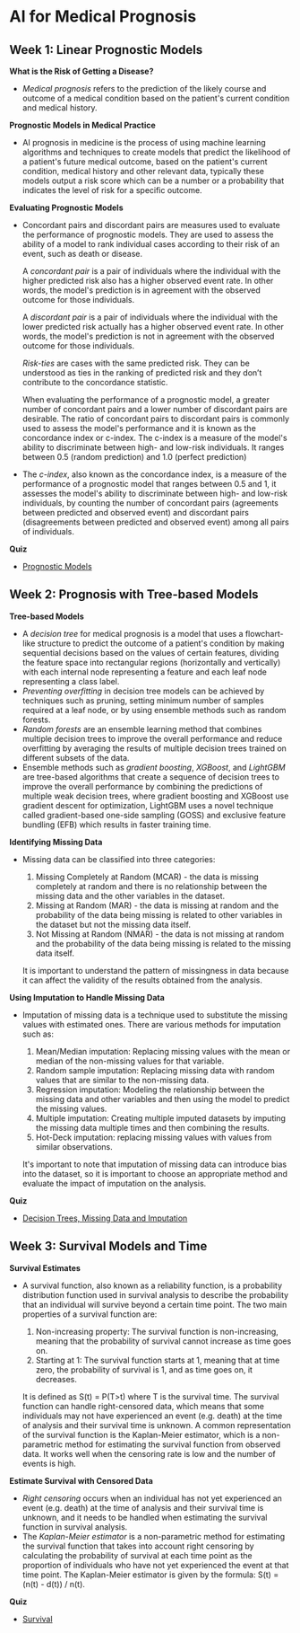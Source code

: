 # AI for Medical Prognosis

## Week 1: Linear Prognostic Models

__What is the Risk of Getting a Disease?__

- _Medical prognosis_ refers to the prediction of the likely course and outcome of a medical condition based on the patient's current condition and medical history.

__Prognostic Models in Medical Practice__

- AI prognosis in medicine is the process of using machine learning algorithms and techniques to create models that predict the likelihood of a patient's future medical outcome, based on the patient's current condition, medical history and other relevant data, typically these models output a risk score which can be a number or a probability that indicates the level of risk for a specific outcome.

__Evaluating Prognostic Models__

- Concordant pairs and discordant pairs are measures used to evaluate the performance of prognostic models. They are used to assess the ability of a model to rank individual cases according to their risk of an event, such as death or disease.
    
    A _concordant pair_ is a pair of individuals where the individual with the higher predicted risk also has a higher observed event rate. In other words, the model's prediction is in agreement with the observed outcome for those individuals.

    A _discordant pair_ is a pair of individuals where the individual with the lower predicted risk actually has a higher observed event rate. In other words, the model's prediction is not in agreement with the observed outcome for those individuals.

    _Risk-ties_ are cases with the same predicted risk. They can be understood as ties in the ranking of predicted risk and they don’t contribute to the concordance statistic.

    When evaluating the performance of a prognostic model, a greater number of concordant pairs and a lower number of discordant pairs are desirable. The ratio of concordant pairs to discordant pairs is commonly used to assess the model's performance and it is known as the concordance index or c-index. The c-index is a measure of the model's ability to discriminate between high- and low-risk individuals. It ranges between 0.5 (random prediction) and 1.0 (perfect prediction)

- The _c-index_, also known as the concordance index, is a measure of the performance of a prognostic model that ranges between 0.5 and 1, it assesses the model's ability to discriminate between high- and low-risk individuals, by counting the number of concordant pairs (agreements between predicted and observed event) and discordant pairs (disagreements between predicted and observed event) among all pairs of individuals.

__Quiz__

- [Prognostic Models](../Quizes/C2W1.md)

## Week 2: Prognosis with Tree-based Models

__Tree-based Models__

- A _decision tree_ for medical prognosis is a model that uses a flowchart-like structure to predict the outcome of a patient's condition by making sequential decisions based on the values of certain features, dividing the feature space into rectangular regions (horizontally and vertically) with each internal node representing a feature and each leaf node representing a class label.
- _Preventing overfitting_ in decision tree models can be achieved by techniques such as pruning, setting minimum number of samples required at a leaf node, or by using ensemble methods such as random forests.
- _Random forests_ are an ensemble learning method that combines multiple decision trees to improve the overall performance and reduce overfitting by averaging the results of multiple decision trees trained on different subsets of the data.
- Ensemble methods such as _gradient boosting_, _XGBoost_, and _LightGBM_ are tree-based algorithms that create a sequence of decision trees to improve the overall performance by combining the predictions of multiple weak decision trees, where gradient boosting and XGBoost use gradient descent for optimization, LightGBM uses a novel technique called gradient-based one-side sampling (GOSS) and exclusive feature bundling (EFB) which results in faster training time.

__Identifying Missing Data__

- Missing data can be classified into three categories:

  1. Missing Completely at Random (MCAR) - the data is missing completely at random and there is no relationship between the missing data and the other variables in the dataset.
  2. Missing at Random (MAR) - the data is missing at random and the probability of the data being missing is related to other variables in the dataset but not the missing data itself.
  3. Not Missing at Random (NMAR) - the data is not missing at random and the probability of the data being missing is related to the missing data itself.
     
  It is important to understand the pattern of missingness in data because it can affect the validity of the results obtained from the analysis.

__Using Imputation to Handle Missing Data__

- Imputation of missing data is a technique used to substitute the missing values with estimated ones. There are various methods for imputation such as:

    1. Mean/Median imputation: Replacing missing values with the mean or median of the non-missing values for that variable.
    2. Random sample imputation: Replacing missing data with random values that are similar to the non-missing data.
    3. Regression imputation: Modeling the relationship between the missing data and other variables and then using the model to predict the missing values.
    4. Multiple imputation: Creating multiple imputed datasets by imputing the missing data multiple times and then combining the results.
    5. Hot-Deck imputation: replacing missing values with values from similar observations.

    It's important to note that imputation of missing data can introduce bias into the dataset, so it is important to choose an appropriate method and evaluate the impact of imputation on the analysis.

__Quiz__

- [Decision Trees, Missing Data and Imputation](../Quizes/C2W2.md)

## Week 3: Survival Models and Time

__Survival Estimates__

- A survival function, also known as a reliability function, is a probability distribution function used in survival analysis to describe the probability that an individual will survive beyond a certain time point. The two main properties of a survival function are:

  1. Non-increasing property: The survival function is non-increasing, meaning that the probability of survival cannot increase as time goes on.
  2. Starting at 1: The survival function starts at 1, meaning that at time zero, the probability of survival is 1, and as time goes on, it decreases.
  
  It is defined as S(t) = P(T>t) where T is the survival time. The survival function can handle right-censored data, which means that some individuals may not have experienced an event (e.g. death) at the time of analysis and their survival time is unknown. A common representation of the survival function is the Kaplan-Meier estimator, which is a non-parametric method for estimating the survival function from observed data. It works well when the censoring rate is low and the number of events is high.

__Estimate Survival with Censored Data__

- _Right censoring_ occurs when an individual has not yet experienced an event (e.g. death) at the time of analysis and their survival time is unknown, and it needs to be handled when estimating the survival function in survival analysis.
- The _Kaplan-Meier estimator_ is a non-parametric method for estimating the survival function that takes into account right censoring by calculating the probability of survival at each time point as the proportion of individuals who have not yet experienced the event at that time point. The Kaplan-Meier estimator is given by the formula: S(t) = (n(t) - d(t)) / n(t).

__Quiz__

- [Survival](../Quizes/C2W3.md)


